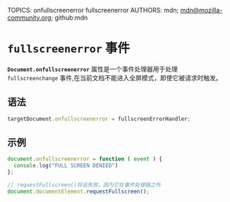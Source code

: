 TOPICS: onfullscreenerror
        fullscreenerror
AUTHORS: mdn; mdn@mozilla-community.org; github:mdn

# `fullscreenerror` 事件

**`Document.onfullscreenerror`** 属性是一个事件处理器用于处理 `fullscreenchange` 事件,在当前文档不能进入全屏模式，即使它被请求时触发。

## 语法

```javascript
targetDocument.onfullscreenerror = fullscreenErrorHandler;
```

## 示例

```javascript
document.onfullscreenerror = function ( event ) {
  console.log("FULL SCREEN DENIED")
};

// requestFullscreen()将会失败，因为它在事件处理器之外
document.documentElement.requestFullscreen();
```
